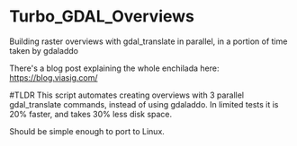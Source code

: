# Turbo_GDAL_Overviews
Building raster overviews with gdal_translate in parallel, in a portion of time taken by gdaladdo

There's a blog post explaining the whole enchilada here:
https://blog.viasig.com/

#TLDR
This script automates creating overviews with 3 parallel gdal_translate commands, instead of using gdaladdo. In limited tests it is 20% faster, and takes 30% less disk space.

Should be simple enough to port to Linux.
